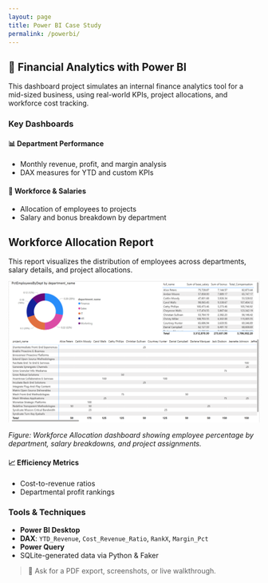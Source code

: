 ```yaml
---
layout: page
title: Power BI Case Study
permalink: /powerbi/
---
```


## 🧠 Financial Analytics with Power BI

This dashboard project simulates an internal finance analytics tool for a mid-sized business, using real-world KPIs, project allocations, and workforce cost tracking.

### Key Dashboards

#### 📊 Department Performance
- Monthly revenue, profit, and margin analysis
- DAX measures for YTD and custom KPIs

#### 👥 Workforce & Salaries
- Allocation of employees to projects
- Salary and bonus breakdown by department

## Workforce Allocation Report

This report visualizes the distribution of employees across departments, salary details, and project allocations.

![Workforce Allocation Report](powerbi/workforce_allocation_report.png)

*Figure: Workforce Allocation dashboard showing employee percentage by department, salary breakdowns, and project assignments.*


#### 📈 Efficiency Metrics
- Cost-to-revenue ratios
- Departmental profit rankings

### Tools & Techniques

- **Power BI Desktop**
- **DAX**: `YTD_Revenue`, `Cost_Revenue_Ratio`, `RankX`, `Margin_Pct`
- **Power Query**
- SQLite-generated data via Python & Faker

> 🔎 Ask for a PDF export, screenshots, or live walkthrough.
